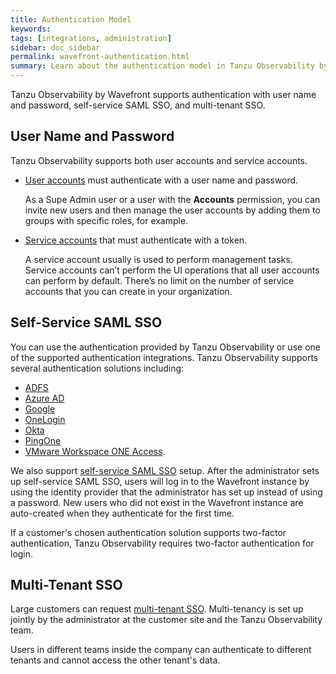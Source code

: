 ```yaml
---
title: Authentication Model
keywords:
tags: [integrations, administration]
sidebar: doc_sidebar
permalink: wavefront-authentication.html
summary: Learn about the authentication model in Tanzu Observability by Wavefront.
---
```


Tanzu Observability by Wavefront supports authentication with user name and password, self-service SAML SSO, and multi-tenant SSO. 

## User Name and Password

Tanzu Observability supports both user accounts and service accounts.

* [User accounts](user-accounts.html) must authenticate with a user name and password.

  As a Supe Admin user or a user with the **Accounts** permission, you can invite new users and then manage the user accounts by adding them to groups with specific roles, for example.

* [Service accounts](service-accounts.html) that must authenticate with a token.

  A service account usually is used to perform management tasks. Service accounts can’t perform the UI operations that all user accounts can perform by default. There’s no limit on the number of service accounts that you can create in your organization.

## Self-Service SAML SSO

You can use the authentication provided by Tanzu Observability or use one of the supported authentication integrations. Tanzu Observability supports several authentication solutions including:

* [ADFS](adfs.html)
* [Azure AD](azure_ad.html)
* [Google](google.html)
* [OneLogin](onelogin.html)
* [Okta](okta.html)
* [PingOne](pingone.html)
* [VMware Workspace ONE Access](workspace-one.html).

We also support [self-service SAML SSO](auth_self_service_sso.html) setup. After the administrator sets up self-service SAML SSO, users will log in to the Wavefront instance by using the identity provider that the administrator has set up instead of using a password. New users who did not exist in the Wavefront instance are auto-created when they authenticate for the first time.

If a customer's chosen authentication solution supports two-factor authentication, Tanzu Observability requires two-factor authentication for login.

## Multi-Tenant SSO

Large customers can request [multi-tenant SSO](authentication.html#multi-tenant-authentication). Multi-tenancy is set up jointly by the administrator at the customer site and the Tanzu Observability team.

Users in different teams inside the company can authenticate to different tenants and cannot access the other tenant's data.
